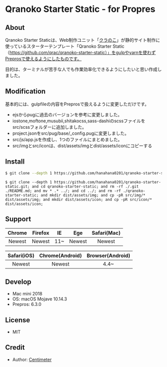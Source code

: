 # Qranoko Starter Static - for Propres

## About

Qranoko Starter Staticは、Web制作ユニット「[クラのこ](https://qranoko.jp/)」が静的サイト制作に使っているスターターテンプレート「Qranoko Starter Static（https://github.com/qrac/qranoko-starter-static）」をgulpやyarnを使わずPreprosで使えるようにしたものです。

目的は、ターミナルが苦手な人でも作業効率化できるようにしたいと思い作成しました。

## Modification

基本的には、gulpfileの内容をPreprosで扱えるように変更しただけです。

- ejsからpugに過去のバージョンを参考に変更しました。
- iostone,moftone,musubii,shitakocss,sass-dashiのscssファイルをsrc/scssフォルダーに追加しました。
- project.jsonをsrc/pug/base/_config.pugに変更しました。
- src/js/app.jsを作成し、1つのファイルにまとめました。
- src/imgとsrc/iconは、dist/assets/imgとdist/assets/iconにコピーする

## Install

```bash
$ git clone --depth 1 https://github.com/hanahana0201/qranoko-starter-static.git && cd qranoko-starter-static && rm -rf ./.git ./README.md && mv * .[^\.]* ../ && cd ../ && rm -rf ./qranoko-starter-static && mkdir dist/assets/img && cp -pR src/img/* dist/assets/img && mkdir dist/assets/icon && cp -pR src/icon/* dist/assets/icon
```
```fish
$ git clone --depth 1 https://github.com/hanahana0201/qranoko-starter-static.git; and cd qranoko-starter-static; and rm -rf ./.git ./README.md; and mv * .* ../; and cd ../; and rm -rf ./qranoko-starter-static; and mkdir dist/assets/img; and cp -pR src/img/* dist/assets/img; and mkdir dist/assets/icon; and cp -pR src/icon/* dist/assets/icon;
```

## Support

| Chrome | Firefox | IE  |  Ege   | Safari(Mac) |
| :----: | :-----: | :-: | :----: | :---------: |
| Newest | Newest  | 11~ | Newest |   Newest    |

| Safari(iOS) | Chrome(Android) | Browser(Android) |
| :---------: | :-------------: | :--------------: |
|   Newest    |     Newest      |       4.4~       |

## Develop

- Mac mini 2018
- OS: macOS Mojave 10.14.3
- Prepros: 6.3.0

## License

- MIT

## Credit

- Author: [Centimeter](https://centi-meter.net/)
